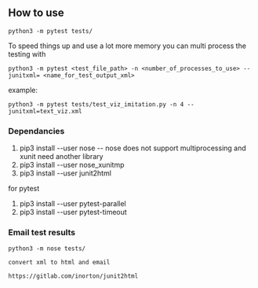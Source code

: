 ## How to use

```
python3 -m pytest tests/
```

To speed things up and use a lot more memory you can multi process the testing with
```
python3 -m pytest <test_file_path> -n <number_of_processes_to_use> --junitxml= <name_for_test_output_xml>
```
example:
```
python3 -m pytest tests/test_viz_imitation.py -n 4 --junitxml=text_viz.xml
```

### Dependancies

1. pip3 install --user nose
-- nose does not support multiprocessing and xunit need another library
1. pip3 install --user nose_xunitmp
1. pip3 install --user junit2html

for pytest

1. pip3 install --user pytest-parallel
1. pip3 install --user pytest-timeout

### Email test results

```
python3 -m nose tests/ 

convert xml to html and email

https://gitlab.com/inorton/junit2html